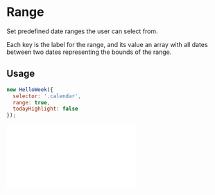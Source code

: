 # Range

Set predefined date ranges the user can select from.

Each key is the label for the range, and its value an array with all dates between two dates representing the bounds of the range.

## Usage

```js
new HelloWeek({
  selector: '.calendar',
  range: true,
  todayHighlight: false
});
```

<iframe
    src="docs/v3/demos/range.html"
    frameborder="no"
    allowfullscreen="allowfullscreen">
</iframe>
